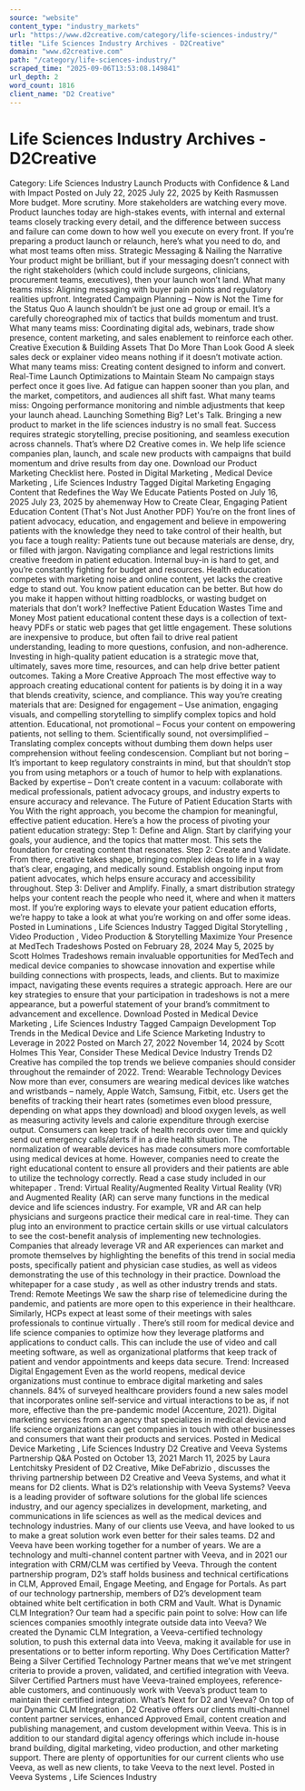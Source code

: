 ```yaml
---
source: "website"
content_type: "industry_markets"
url: "https://www.d2creative.com/category/life-sciences-industry/"
title: "Life Sciences Industry Archives - D2Creative"
domain: "www.d2creative.com"
path: "/category/life-sciences-industry/"
scraped_time: "2025-09-06T13:53:08.149841"
url_depth: 2
word_count: 1816
client_name: "D2 Creative"
---
```


# Life Sciences Industry Archives - D2Creative

Category: Life Sciences Industry Launch Products with Confidence & Land with Impact Posted on July 22, 2025 July 22, 2025 by Keith Rasmussen More budget. More scrutiny. More stakeholders are watching every move. Product launches today are high-stakes events, with internal and external teams closely tracking every detail, and the difference between success and failure can come down to how well you execute on every front. If you’re preparing a product launch or relaunch, here’s what you need to do, and what most teams often miss. Strategic Messaging & Nailing the Narrative Your product might be brilliant, but if your messaging doesn’t connect with the right stakeholders (which could include surgeons, clinicians, procurement teams, executives), then your launch won’t land. What many teams miss: Aligning messaging with buyer pain points and regulatory realities upfront. Integrated Campaign Planning – Now is Not the Time for the Status Quo A launch shouldn’t be just one ad group or email. It’s a carefully choreographed mix of tactics that builds momentum and trust. What many teams miss: Coordinating digital ads, webinars, trade show presence, content marketing, and sales enablement to reinforce each other. Creative Execution & Building Assets That Do More Than Look Good A sleek sales deck or explainer video means nothing if it doesn’t motivate action. What many teams miss: Creating content designed to inform and convert. Real-Time Launch Optimizations to Maintain Steam No campaign stays perfect once it goes live. Ad fatigue can happen sooner than you plan, and the market, competitors, and audiences all shift fast. What many teams miss: Ongoing performance monitoring and nimble adjustments that keep your launch ahead. Launching Something Big? Let's Talk. Bringing a new product to market in the life sciences industry is no small feat. Success requires strategic storytelling, precise positioning, and seamless execution across channels. That’s where D2 Creative comes in. We help life science companies plan, launch, and scale new products with campaigns that build momentum and drive results from day one. Download our Product Marketing Checklist here. Posted in Digital Marketing , Medical Device Marketing , Life Sciences Industry Tagged Digital Marketing Engaging Content that Redefines the Way We Educate Patients Posted on July 16, 2025 July 23, 2025 by ahemenway How to Create Clear, Engaging Patient Education Content (That's Not Just Another PDF) You’re on the front lines of patient advocacy, education, and engagement and believe in empowering patients with the knowledge they need to take control of their health, but you face a tough reality: Patients tune out because materials are dense, dry, or filled with jargon. Navigating compliance and legal restrictions limits creative freedom in patient education. Internal buy-in is hard to get, and you’re constantly fighting for budget and resources. Health education competes with marketing noise and online content, yet lacks the creative edge to stand out. You know patient education can be better. But how do you make it happen without hitting roadblocks, or wasting budget on materials that don’t work? Ineffective Patient Education Wastes Time and Money Most patient educational content these days is a collection of text-heavy PDFs or static web pages that get little engagement. These solutions are inexpensive to produce, but often fail to drive real patient understanding, leading to more questions, confusion, and non-adherence. Investing in high-quality patient education is a strategic move that, ultimately, saves more time, resources, and can help drive better patient outcomes. Taking a More Creative Approach The most effective way to approach creating educational content for patients is by doing it in a way that blends creativity, science, and compliance. This way you’re creating materials that are: Designed for engagement – Use animation, engaging visuals, and compelling storytelling to simplify complex topics and hold attention. Educational, not promotional – Focus your content on empowering patients, not selling to them. Scientifically sound, not oversimplified – Translating complex concepts without dumbing them down helps user comprehension without feeling condescension. Compliant but not boring – It’s important to keep regulatory constraints in mind, but that shouldn’t stop you from using metaphors or a touch of humor to help with explanations. Backed by expertise – Don’t create content in a vacuum: collaborate with medical professionals, patient advocacy groups, and industry experts to ensure accuracy and relevance. The Future of Patient Education Starts with You With the right approach, you become the champion for meaningful, effective patient education. Here’s a how the process of pivoting your patient education strategy: Step 1: Define and Align. Start by clarifying your goals, your audience, and the topics that matter most. This sets the foundation for creating content that resonates. Step 2: Create and Validate. From there, creative takes shape, bringing complex ideas to life in a way that’s clear, engaging, and medically sound. Establish ongoing input from patient advocates, which helps ensure accuracy and accessibility throughout. Step 3: Deliver and Amplify. Finally, a smart distribution strategy helps your content reach the people who need it, where and when it matters most. If you’re exploring ways to elevate your patient education efforts, we’re happy to take a look at what you’re working on and offer some ideas. Posted in Luminations , Life Sciences Industry Tagged Digital Storytelling , Video Production , Video Production & Storytelling Maximize Your Presence at MedTech Tradeshows Posted on February 28, 2024 May 5, 2025 by Scott Holmes Tradeshows remain invaluable opportunities for MedTech and medical device companies to showcase innovation and expertise while building connections with prospects, leads, and clients. But to maximize impact, navigating these events requires a strategic approach. Here are our key strategies to ensure that your participation in tradeshows is not a mere appearance, but a powerful statement of your brand’s commitment to advancement and excellence. Download Posted in Medical Device Marketing , Life Sciences Industry Tagged Campaign Development Top Trends in the Medical Device and Life Science Marketing Industry to Leverage in 2022 Posted on March 27, 2022 November 14, 2024 by Scott Holmes This Year, Consider These Medical Device Industry Trends D2 Creative has compiled the top trends we believe companies should consider throughout the remainder of 2022. Trend: Wearable Technology Devices Now more than ever, consumers are wearing medical devices like watches and wristbands – namely, Apple Watch, Samsung, Fitbit, etc. Users get the benefits of tracking their heart rates (sometimes even blood pressure, depending on what apps they download) and blood oxygen levels, as well as measuring activity levels and calorie expenditure through exercise output. Consumers can keep track of health records over time and quickly send out emergency calls/alerts if in a dire health situation. The normalization of wearable devices has made consumers more comfortable using medical devices at home. However, companies need to create the right educational content to ensure all providers and their patients are able to utilize the technology correctly. Read a case study included in our whitepaper . Trend: Virtual Reality/Augmented Reality Virtual Reality (VR) and Augmented Reality (AR) can serve many functions in the medical device and life sciences industry. For example, VR and AR can help physicians and surgeons practice their medical care in real-time. They can plug into an environment to practice certain skills or use virtual calculators to see the cost-benefit analysis of implementing new technologies. Companies that already leverage VR and AR experiences can market and promote themselves by highlighting the benefits of this trend in social media posts, specifically patient and physician case studies, as well as videos demonstrating the use of this technology in their practice. Download the whitepaper for a case study , as well as other industry trends and stats. Trend: Remote Meetings We saw the sharp rise of telemedicine during the pandemic, and patients are more open to this experience in their healthcare. Similarly, HCPs expect at least some of their meetings with sales professionals to continue virtually . There’s still room for medical device and life science companies to optimize how they leverage platforms and applications to conduct calls. This can include the use of video and call meeting software, as well as organizational platforms that keep track of patient and vendor appointments and keeps data secure. Trend: Increased Digital Engagement Even as the world reopens, medical device organizations must continue to embrace digital marketing and sales channels. 84% of surveyed healthcare providers found a new sales model that incorporates online self-service and virtual interactions to be as, if not more, effective than the pre-pandemic model (Accenture, 2021). Digital marketing services from an agency that specializes in medical device and life science organizations can get companies in touch with other businesses and consumers that want their products and services. Posted in Medical Device Marketing , Life Sciences Industry D2 Creative and Veeva Systems Partnership Q&A Posted on October 13, 2021 March 11, 2025 by Laura Lentchitsky President of D2 Creative, Mike DeFabrizio , discusses the thriving partnership between D2 Creative and Veeva Systems, and what it means for D2 clients. What is D2’s relationship with Veeva Systems? Veeva is a leading provider of software solutions for the global life sciences industry, and our agency specializes in development, marketing, and communications in life sciences as well as the medical devices and technology industries. Many of our clients use Veeva, and have looked to us to make a great solution work even better for their sales teams. D2 and Veeva have been working together for a number of years. We are a technology and multi-channel content partner with Veeva, and in 2021 our integration with CRM/CLM was certified by Veeva. Through the content partnership program, D2’s staff holds business and technical certifications in CLM, Approved Email, Engage Meeting, and Engage for Portals. As part of our technology partnership, members of D2’s development team obtained white belt certification in both CRM and Vault. What is Dynamic CLM Integration? Our team had a specific pain point to solve: How can life sciences companies smoothly integrate outside data into Veeva? We created the Dynamic CLM Integration, a Veeva-certified technology solution, to push this external data into Veeva, making it available for use in presentations or to better inform reporting. Why Does Certification Matter? Being a Silver Certified Technology Partner means that we’ve met stringent criteria to provide a proven, validated, and certified integration with Veeva. Silver Certified Partners must have Veeva-trained employees, reference-able customers, and continuously work with Veeva’s product team to maintain their certified integration. What’s Next for D2 and Veeva? On top of our Dynamic CLM Integration , D2 Creative offers our clients multi-channel content partner services, enhanced Approved Email, content creation and publishing management, and custom development within Veeva. This is in addition to our standard digital agency offerings which include in-house brand building, digital marketing, video production, and other marketing support. There are plenty of opportunities for our current clients who use Veeva, as well as new clients, to take Veeva to the next level. Posted in Veeva Systems , Life Sciences Industry